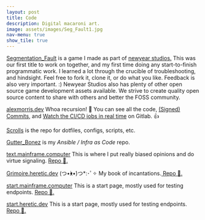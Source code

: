 ```yaml
---
layout: post
title: Code
description: Digital macaroni art.
image: assets/images/Seg_Fault1.jpg
nav-menu: true
show_tile: true
---
```


<a href="https://gitlab.com/newyearstudios/ritual-jam">Segmentation_Fault</a> is a game I made as part of <a href="https://www.newyearstudios.com/">newyear studios.</a> This was our first title to work on together, and my first time doing any start-to-finish programmatic work. I learned a lot through the crucible of troubleshooting, and hindsight. Feel free to fork it, clone it, or do what you like. Feedback is also very important. :) Newyear Studios also has plenty of other open source game development assets available. We strive to create quality open source content to share with others and better the FOSS community.

<a href="https://gitlab.com/matrix8967/alexmorris.dev">alexmorris.dev</a> Whoa recursion! 🤯 You can see all the code, <a href="https://gitlab.com/matrix8967/alexmorris.dev/commits/master"> (Signed) Commits</a>, and <a href="https://gitlab.com/matrix8967/alexmorris.dev/-/jobs">Watch the CI/CD jobs in real time</a> on Gitlab. 👍

<a href="https://gitlab.com/matrix8967/scrolls">Scrolls</a> is the repo for dotfiles, configs, scripts, etc.

<a href="https://gitlab.com/matrix8967/gutter_bonez">Gutter_Bonez</a> is my _Ansible / Infra as Code_ repo.

<a href="https://text.mainframe.computer/">text.mainframe.computer</a> This is where I put really biased opinions and do virtue signaling. <a href="https://gitlab.com/matrix8967/text-mainframe-computer/">Repo 🔗️.</a>

<a href="https://grimoire.heretic.dev/">Grimoire.heretic.dev</a> (つ•̀ᴥ•́)つ*:･ﾟ✧ My book of incantations.<a href="https://gitlab.com/matrix8967/grimoire"> Repo 🔗️. </a>

<a href="https://start.mainframe.computer/">start.mainframe.computer</a> This is a start page, mostly used for testing endpoints. <a href="https://gitlab.com/matrix8967/start-mainframe-computer">Repo 🔗️.</a>

<a href="https://start.heretic.dev/">start.heretic.dev</a> This is a start page, mostly used for testing endpoints. <a href="https://gitlab.com/matrix8967/morning-star">Repo 🔗️.</a>
